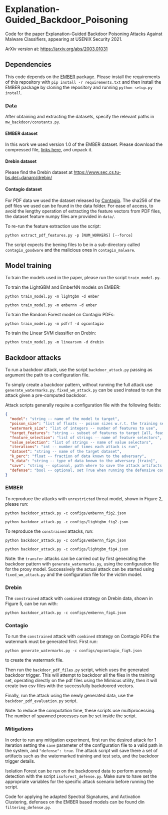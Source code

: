 # Explanation-Guided_Backdoor_Poisoning

Code for the paper Explanation-Guided Backdoor Poisoning Attacks Against Malware Classifiers, appearing at USENIX
Security 2021.

ArXiv version at: https://arxiv.org/abs/2003.01031

## Dependencies

This code depends on the [EMBER](https://github.com/elastic/ember) package. Please install the requirements of this
repository with `pip install -r requirements.txt` and then install the EMBER package by cloning the repository and
running `python setup.py install`.

### Data

After obtaining and extracting the datasets, specify the relevant paths in `mw_backdoor/constants.py`.

#### EMBER dataset

In this work we used version 1.0 of the EMBER dataset. Please download the compressed
file, [links here](https://github.com/elastic/ember), and unpack it.

#### Drebin dataset

Please find the Drebin dataset at https://www.sec.cs.tu-bs.de/~danarp/drebin/

#### Contagio dataset

For PDF data we used the dataset released by [Contagio](http://contagiodump.blogspot.com). The sha256 of the pdf files
we used can be found in the data folder. For ease of access, to avoid the lengthy operation of extracting the feature
vectors from PDF files, the dataset feature numpy files are provided in `data/`.

To re-run the feature extraction use the script:

```shell
python extract_pdf_features.py -p [NUM_WORKERS] [--force]
```

The script expects the bening files to be in a sub-directory called `contagio_goodware` and the malicious ones
in `contagio_malware`.

## Model training

To train the models used in the paper, please run the script `train_model.py`.

To train the LightGBM and EmberNN models on EMBER:

```shell
python train_model.py -m lightgbm -d ember
````

```shell
python train_model.py -m embernn -d ember
````

To train the Random Forest model on Contagio PDFs:

```shell
python train_model.py -m pdfrf -d ogcontagio
```

To train the Linear SVM classifier on Drebin:

```shell
python train_model.py -m linearsvm -d drebin
```

## Backdoor attacks

To run a backdoor attack, use the script `backdoor_attack.py` passing as argument the path to a configuration file.

To simply create a backdoor pattern, without running the full attack use `generate_watermarks.py`. `fixed_wm_attack.py`
can be used instead to run the attack given a pre-computed backdoor.

Attack scripts generally require a configuration file with the following fields:

```json
{
  "model": "string -- name of the model to target",
  "poison_size": "list of floats -- poison sizes w.r.t. the training set",
  "watermark_size": "list of integers -- number of features to use",
  "target_features": "string -- subset of features to target [all, feasible]",
  "feature_selection": "list of strings -- name of feature selectors",
  "value_selection": "list of strings -- name of value selectors",
  "iterations": "int -- number of times each attack is run",
  "dataset": "string -- name of the target dataset",
  "k_perc": "float -- fraction of data known to the adversary",
  "k_data": "string -- type of data known to the adversary [train]",
  "save": "string -- optional, path where to save the attack artifacts for defensive evaluations",
  "defense": "bool -- optional, set True when running the defensive code"
}
```

### EMBER

To reproduce the attacks with `unrestricted` threat model, shown in Figure 2, please run:

```shell
python backdoor_attack.py -c configs/embernn_fig2.json

python backdoor_attack.py -c configs/lightgbm_fig2.json
```

To reproduce the `constrained` attacks, run:

```shell
python backdoor_attack.py -c configs/embernn_fig4.json

python backdoor_attack.py -c configs/lightgbm_fig4.json
```

Note: the `transfer` attacks can be carried out by first generating the backdoor pattern with `generate_watermarks.py`,
using the configuration file for the proxy model. Successively the actual attack can be started using
`fixed_wm_attack.py` and the configuration file for the victim model.

### Drebin

The `constrained` attack with `combined` strategy on Drebin data, shown in Figure 5, can be run with:

```shell
python backdoor_attack.py -c configs/embernn_fig4.json
```

### Contagio

To run the `constrained` attack with `combined` strategy on Contagio PDFs the watermark must be generated first. First
run:

```shell
python generate_watermarks.py -c configs/ogcontagio_fig5.json
```

to create the watermark file.

Then run the `backdoor_pdf_files.py` script, which uses the generated backdoor trigger. This will attempt to backdoor
all the files in the training set, operating directly on the pdf files using the Mimicus utility, then it will create
two csv files with the successfully backdoored vectors.

Finally, run the attack using the newly generated data, use the `backdoor_pdf_evaluation.py` script.

Note: to reduce the computation time, these scripts use multiprocessing. The number of spawned processes can be set
inside the script.


### Mitigations 

In order to run any mitigation experiment, first run the desired attack for 1
iteration setting the `save` parameter of the configuration file to a valid path
in the system, and `"defense": true`. The attack script will save there a set of artifacts such as the
watermarked training and test sets, and the backdoor trigger details. 

Isolation Forest can be run on the backdoored data to perform anomaly detection
with the script `isoforest_defense.py`. Make sure to have set the appropriate
variables for the specific attack scenario before running the script.

Code for applying he adapted Spectral Signatures, and Activation Clustering, defenses on the EMBER based models can
be found din `filtering_defense.py`.
